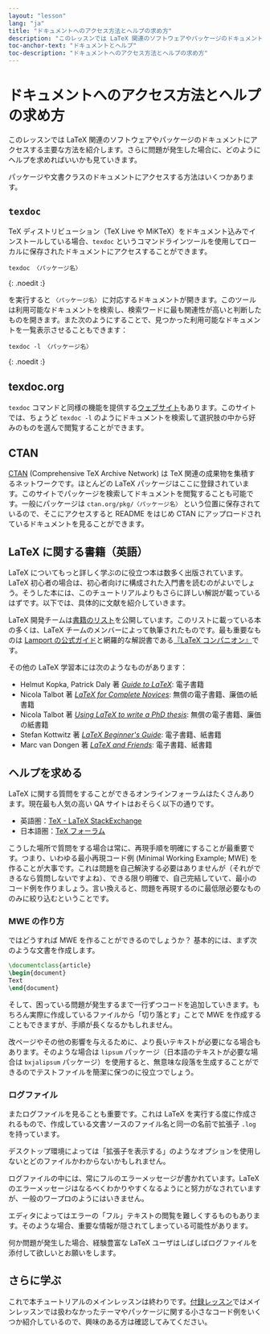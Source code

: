 ```yaml
---
layout: "lesson"
lang: "ja"
title: "ドキュメントへのアクセス方法とヘルプの求め方"
description: "このレッスンでは LaTeX 関連のソフトウェアやパッケージのドキュメントにアクセスする主要な方法を紹介します。さらに問題が発生した場合に、どのようにヘルプを求めればいいかも見ていきます。"
toc-anchor-text: "ドキュメントとヘルプ"
toc-description: "ドキュメントへのアクセス方法とヘルプの求め方"
---
```


# ドキュメントへのアクセス方法とヘルプの求め方

<span class="summary">このレッスンでは LaTeX 関連のソフトウェアやパッケージのドキュメントにアクセスする主要な方法を紹介します。さらに問題が発生した場合に、どのようにヘルプを求めればいいかも見ていきます。</span>

パッケージや文書クラスのドキュメントにアクセスする方法はいくつかあります。

## `texdoc`

TeX ディストリビューション（TeX Live や MiKTeX）をドキュメント込みでインストールしている場合、`texdoc` というコマンドラインツールを使用してローカルに保存されたドキュメントにアクセスすることができます。

```
texdoc 〈パッケージ名〉
```
{: .noedit :}

を実行すると `〈パッケージ名〉` に対応するドキュメントが開きます。このツールは利用可能なドキュメントを検索し、検索ワードに最も関連性が高いと判断したものを開きます。また次のようにすることで、見つかった利用可能なドキュメントを一覧表示させることもできます：

```
texdoc -l 〈パッケージ名〉
```
{: .noedit :}

## texdoc.org

`texdoc` コマンドと同様の機能を提供する[ウェブサイト](https://texdoc.org/)もあります。このサイトでは、ちょうど `texdoc -l` のようにドキュメントを検索して選択肢の中から好みのものを選んで閲覧することができます。

## CTAN

[CTAN](https://www.ctan.org) (Comprehensive TeX Archive Network) は TeX 関連の成果物を集積するネットワークです。ほとんどの LaTeX パッケージはここに登録されています。このサイトでパッケージを検索してドキュメントを閲覧することも可能です。一般にパッケージは `ctan.org/pkg/〈パッケージ名〉` という位置に保存されているので、そこにアクセスすると README をはじめ CTAN にアップロードされているドキュメントを見ることができます。

## LaTeX に関する書籍（英語）

LaTeX についてもっと詳しく学ぶのに役立つ本は数多く出版されています。LaTeX 初心者の場合は、初心者向けに構成された入門書を読むのがよいでしょう。そうした本には、このチュートリアルよりもさらに詳しい解説が載っているはずです。以下では、具体的に文献を紹介していきます。

LaTeX 開発チームは[書籍のリスト](https://www.latex-project.org/help/books/)を公開しています。このリストに載っている本の多くは、LaTeX チームのメンバーによって執筆されたものです。最も重要なものは 
[Lamport の公式ガイド](https://www.informit.com/store/latex-a-document-preparation-system-9780201529838)と網羅的な解説書である[『LaTeX コンパニオン』]((https://www.informit.com/store/latex-companion-9780201362992))です。

その他の LaTeX 学習本には次のようなものがあります：

* Helmut Kopka, Patrick Daly 著 [_Guide to LaTeX_](https://www.informit.com/store/guide-to-latex-9780132651714): 電子書籍
* Nicola Talbot 著 [_LaTeX for Complete Novices_](https://www.dickimaw-books.com/latex/novices/): 無償の電子書籍、廉価の紙書籍
* Nicola Talbot 著 [_Using LaTeX to write a PhD thesis_](https://www.dickimaw-books.com/latex/thesis/): 無償の電子書籍、廉価の紙書籍
* Stefan Kottwitz 著 [_LaTeX Beginner's Guide_](https://www.packtpub.com/gb/hardware-and-creative/latex-beginners-guide): 電子書籍、紙書籍
* Marc van Dongen 著 [_LaTeX and Friends_](https://www.springer.com/gp/book/9783642238154): 電子書籍、紙書籍

## ヘルプを求める

LaTeX に関する質問をすることができるオンラインフォーラムはたくさんあります。現在最も人気の高い QA サイトはおそらく以下の通りです。

* 英語圏：[TeX - LaTeX StackExchange](https://tex.stackexchange.com)
* 日本語圏：[TeX フォーラム](https://oku.edu.mie-u.ac.jp/tex/)

こうした場所で質問をする場合は常に、再現手順を明確にすることが最重要です。つまり、いわゆる最小再現コード例 (Minimal Working Example; MWE) を作ることが大事です。これは問題を自己解決する必要はありませんが（それができるなら質問しないですよね）、できる限り明確で、自己完結していて、最小のコード例を作りましょう。言い換えると、問題を再現するのに最低限必要なもののみに絞り込むということです。

### MWE の作り方

ではどうすれば MWE を作ることができるのでしょうか？ 基本的には、まず次のような文書を作成します。

```latex
\documentclass{article}
\begin{document}
Text
\end{document}
```

そして、困っている問題が発生するまで一行ずつコードを追加していきます。もちろん実際に作成しているファイルから「切り落とす」ことで MWE を作成することもできますが、手順が長くなるかもしれません。

<p class="hint">改ページやその他の影響を与えるために、より長いテキストが必要になる場合もあります。そのような場合は <code>lipsum</code> パッケージ（日本語のテキストが必要な場合は <code>bxjalipsum</code> パッケージ）を使用すると、無意味な段落を生成することができるのでテストファイルを簡潔に保つのに役立つでしょう。</p>

### ログファイル

またログファイルを見ることも重要です。これは LaTeX を実行する度に作成されるもので、作成している文書ソースのファイル名と同一の名前で拡張子 `.log` を持っています。

<p class="hint">デスクトップ環境によっては「拡張子を表示する」のようなオプションを使用しないとどのファイルかわからないかもしれません。</p>

ログファイルの中には、常にフルのエラーメッセージが書かれています。LaTeX のエラーメッセージはなるべくわかりやすくなるようにと努力がなされていますが、一般のワープロのようにはいきません。

<p class="hint">エディタによってはエラーの「フル」テキストの閲覧を難しくするものもあります。そのような場合、重要な情報が隠されてしまっている可能性があります。</p>

何か問題が発生した場合、経験豊富な LaTeX ユーザはしばしばログファイルを添付して欲しいとお願いをします。

## さらに学ぶ

これで本チュートリアルのメインレッスンは終わりです。[付録レッスン](./extra-01)ではメインレッスンでは扱わなかったテーマやパッケージに関する小さなコード例をいくつか紹介しているので、興味のある方は確認してみてください。
